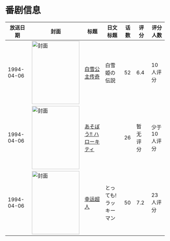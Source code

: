 # 番剧信息

|放送日期|封面|标题|日文标题|话数|评分|评分人数|
|---|---|---|---|---|---|---|
|1994-04-06|<img src="//lain.bgm.tv/pic/cover/c/0c/80/80239_b2OEt.jpg" alt="封面" style="width:150px;height:200px;object-fit:cover;">|[白雪公主传奇](https://bangumi.tv/subject/80239)|白雪姫の伝説|52|6.4|10人评分|
|1994-04-06|<img src="//lain.bgm.tv/pic/cover/c/49/ff/82995_68Z7R.jpg" alt="封面" style="width:150px;height:200px;object-fit:cover;">|[あそぼう!! ハローキティ](https://bangumi.tv/subject/82995)||26|暂无评分|少于10人评分|
|1994-04-06|<img src="//lain.bgm.tv/pic/cover/c/0b/98/114807_LrQzK.jpg" alt="封面" style="width:150px;height:200px;object-fit:cover;">|[幸运超人](https://bangumi.tv/subject/114807)|とっても!ラッキーマン|50|7.2|23人评分|
